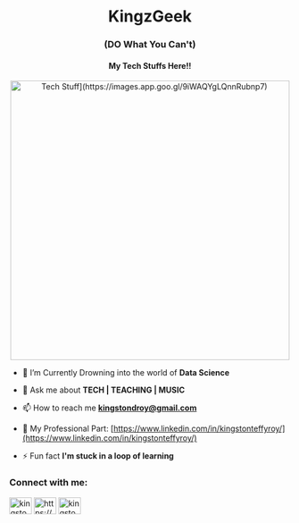 
<h1 align="center">KingzGeek </h1>
<h3 align="center">(DO What You Can't)</h3>
<h4 align="center">My Tech Stuffs Here!!</h4>

<p align="center">
  <img src="[https://example.com/your-image-or-gif.gif" alt="Tech Stuff](https://images.app.goo.gl/9iWAQYgLQnnRubnp7)" width="500"/>
</p>


- 🌱 I’m Currently Drowning into the world of **Data Science**


- 💬 Ask me about **TECH | TEACHING | MUSIC**

- 📫 How to reach me **kingstondroy@gmail.com**

- 📄 My Professional Part: [https://www.linkedin.com/in/kingstonteffyroy/](https://www.linkedin.com/in/kingstonteffyroy/)

- ⚡ Fun fact **I'm stuck in a loop of learning**

<h3 align="left">Connect with me:</h3>
<p align="left">
<a href="https://twitter.com/kingstondroy" target="blank"><img align="center" src="https://raw.githubusercontent.com/rahuldkjain/github-profile-readme-generator/master/src/images/icons/Social/twitter.svg" alt="kingstondroy" height="30" width="40" /></a>
<a href="https://linkedin.com/in/https://www.linkedin.com/in/kingstonteffyroy/" target="blank"><img align="center" src="https://raw.githubusercontent.com/rahuldkjain/github-profile-readme-generator/master/src/images/icons/Social/linked-in-alt.svg" alt="https://www.linkedin.com/in/kingstonteffyroy/" height="30" width="40" /></a>
<a href="https://instagram.com/kingston_d_roy" target="blank"><img align="center" src="https://raw.githubusercontent.com/rahuldkjain/github-profile-readme-generator/master/src/images/icons/Social/instagram.svg" alt="kingston_d_roy" height="30" width="40" /></a>
</p>

